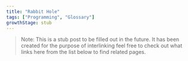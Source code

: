 ```yaml
---
title: "Rabbit Hole"
tags: ["Programming", "Glossary"]
growthStage: stub
---
```


> Note: This is a stub post to be filled out in the future. It has been created for the purpose of interlinking feel free to check out what links here from the list below to find related pages.